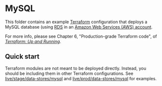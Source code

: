 # MySQL  

This folder contains an example [Terraform](https://www.terraform.io/) configuration that deploys a MySQL database 
(using [RDS](https://aws.amazon.com/rds/) in an [Amazon Web Services (AWS) account](http://aws.amazon.com/). 

For more info, please see Chapter 6, "Production-grade Terraform code", of 
*[Terraform: Up and Running](http://www.terraformupandrunning.com)*.

## Quick start

Terraform modules are not meant to be deployed directly. Instead, you should be including them in other Terraform 
configurations. See [live/stage/data-stores/mysql](../../../live/stage/data-stores/mysql) and
[live/prod/data-stores/mysql](../../../live/prod/data-stores/mysql) for examples.